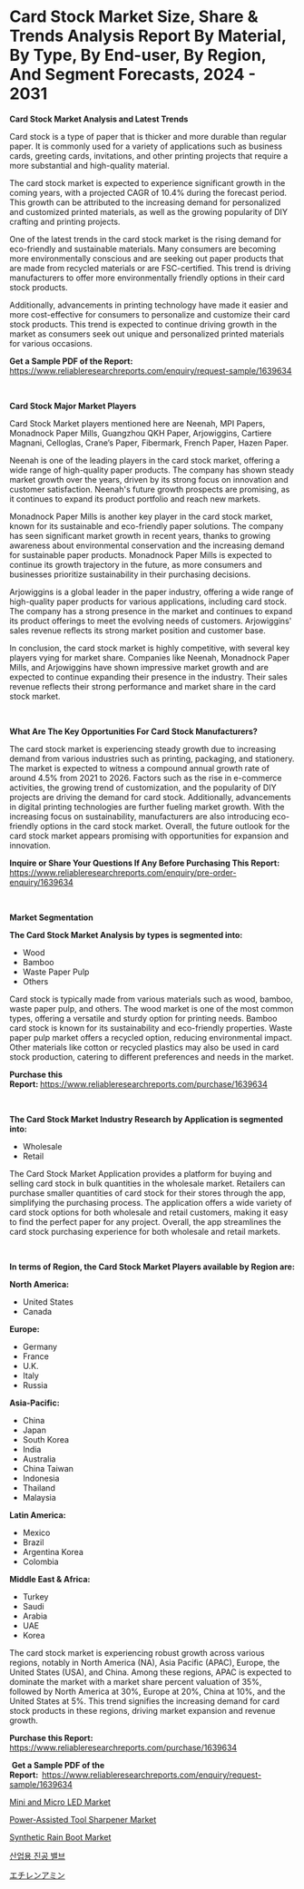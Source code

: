 <p><h1>Card Stock Market Size, Share & Trends Analysis Report By Material, By Type, By End-user, By Region, And Segment Forecasts, 2024 - 2031</h1></p><p><strong>Card Stock Market Analysis and Latest Trends</strong></p>
<p><p>Card stock is a type of paper that is thicker and more durable than regular paper. It is commonly used for a variety of applications such as business cards, greeting cards, invitations, and other printing projects that require a more substantial and high-quality material.</p><p>The card stock market is expected to experience significant growth in the coming years, with a projected CAGR of 10.4% during the forecast period. This growth can be attributed to the increasing demand for personalized and customized printed materials, as well as the growing popularity of DIY crafting and printing projects.</p><p>One of the latest trends in the card stock market is the rising demand for eco-friendly and sustainable materials. Many consumers are becoming more environmentally conscious and are seeking out paper products that are made from recycled materials or are FSC-certified. This trend is driving manufacturers to offer more environmentally friendly options in their card stock products.</p><p>Additionally, advancements in printing technology have made it easier and more cost-effective for consumers to personalize and customize their card stock products. This trend is expected to continue driving growth in the market as consumers seek out unique and personalized printed materials for various occasions.</p></p>
<p><strong>Get a Sample PDF of the Report:&nbsp;</strong> <a href="https://www.reliableresearchreports.com/enquiry/request-sample/1639634">https://www.reliableresearchreports.com/enquiry/request-sample/1639634</a></p>
<p>&nbsp;</p>
<p><strong>Card Stock Major Market Players</strong></p>
<p><p>Card Stock Market players mentioned here are Neenah, MPI Papers, Monadnock Paper Mills, Guangzhou QKH Paper, Arjowiggins, Cartiere Magnani, Celloglas, Crane’s Paper, Fibermark, French Paper, Hazen Paper.</p><p>Neenah is one of the leading players in the card stock market, offering a wide range of high-quality paper products. The company has shown steady market growth over the years, driven by its strong focus on innovation and customer satisfaction. Neenah's future growth prospects are promising, as it continues to expand its product portfolio and reach new markets.</p><p>Monadnock Paper Mills is another key player in the card stock market, known for its sustainable and eco-friendly paper solutions. The company has seen significant market growth in recent years, thanks to growing awareness about environmental conservation and the increasing demand for sustainable paper products. Monadnock Paper Mills is expected to continue its growth trajectory in the future, as more consumers and businesses prioritize sustainability in their purchasing decisions.</p><p>Arjowiggins is a global leader in the paper industry, offering a wide range of high-quality paper products for various applications, including card stock. The company has a strong presence in the market and continues to expand its product offerings to meet the evolving needs of customers. Arjowiggins' sales revenue reflects its strong market position and customer base.</p><p>In conclusion, the card stock market is highly competitive, with several key players vying for market share. Companies like Neenah, Monadnock Paper Mills, and Arjowiggins have shown impressive market growth and are expected to continue expanding their presence in the industry. Their sales revenue reflects their strong performance and market share in the card stock market.</p></p>
<p>&nbsp;</p>
<p><strong>What Are The Key Opportunities For Card Stock Manufacturers?</strong></p>
<p><p>The card stock market is experiencing steady growth due to increasing demand from various industries such as printing, packaging, and stationery. The market is expected to witness a compound annual growth rate of around 4.5% from 2021 to 2026. Factors such as the rise in e-commerce activities, the growing trend of customization, and the popularity of DIY projects are driving the demand for card stock. Additionally, advancements in digital printing technologies are further fueling market growth. With the increasing focus on sustainability, manufacturers are also introducing eco-friendly options in the card stock market. Overall, the future outlook for the card stock market appears promising with opportunities for expansion and innovation.</p></p>
<p><strong>Inquire or Share Your Questions If Any Before Purchasing This Report:</strong> <a href="https://www.reliableresearchreports.com/enquiry/pre-order-enquiry/1639634">https://www.reliableresearchreports.com/enquiry/pre-order-enquiry/1639634</a></p>
<p>&nbsp;</p>
<p><strong>Market Segmentation</strong></p>
<p><strong>The Card Stock Market Analysis by types is segmented into:</strong></p>
<p><ul><li>Wood</li><li>Bamboo</li><li>Waste Paper Pulp</li><li>Others</li></ul></p>
<p><p>Card stock is typically made from various materials such as wood, bamboo, waste paper pulp, and others. The wood market is one of the most common types, offering a versatile and sturdy option for printing needs. Bamboo card stock is known for its sustainability and eco-friendly properties. Waste paper pulp market offers a recycled option, reducing environmental impact. Other materials like cotton or recycled plastics may also be used in card stock production, catering to different preferences and needs in the market.</p></p>
<p><strong>Purchase this Report:&nbsp;</strong><a href="https://www.reliableresearchreports.com/purchase/1639634">https://www.reliableresearchreports.com/purchase/1639634</a></p>
<p>&nbsp;</p>
<p><strong>The Card Stock Market Industry Research by Application is segmented into:</strong></p>
<p><ul><li>Wholesale</li><li>Retail</li></ul></p>
<p><p>The Card Stock Market Application provides a platform for buying and selling card stock in bulk quantities in the wholesale market. Retailers can purchase smaller quantities of card stock for their stores through the app, simplifying the purchasing process. The application offers a wide variety of card stock options for both wholesale and retail customers, making it easy to find the perfect paper for any project. Overall, the app streamlines the card stock purchasing experience for both wholesale and retail markets.</p></p>
<p>&nbsp;</p>
<p><strong>In terms of Region, the Card Stock Market Players available by Region are:</strong></p>
<p>
    <p> <strong> North America: </strong>
        <ul>
            <li>United States</li>
            <li>Canada</li>
        </ul>
        </p> 
    <p> <strong> Europe: </strong>
        <ul>
            <li>Germany</li>
            <li>France</li>
            <li>U.K.</li>
            <li>Italy</li>
            <li>Russia</li>
        </ul>
        </p> 
    <p> <strong> Asia-Pacific: </strong>
        <ul>
            <li>China</li>
            <li>Japan</li>
            <li>South Korea</li>
            <li>India</li>
            <li>Australia</li>
            <li>China Taiwan</li>
            <li>Indonesia</li>
            <li>Thailand</li>
            <li>Malaysia</li>
        </ul>
        </p> 
    <p> <strong> Latin America: </strong>
        <ul>
            <li>Mexico</li>
            <li>Brazil</li>
            <li>Argentina Korea</li>
            <li>Colombia</li>
        </ul>
        </p> 
    <p> <strong> Middle East & Africa: </strong>
        <ul>
            <li>Turkey</li>
            <li>Saudi</li>
            <li>Arabia</li>
            <li>UAE</li>
            <li>Korea</li>
        </ul>
    </p>
    </p>
<p><p>The card stock market is experiencing robust growth across various regions, notably in North America (NA), Asia Pacific (APAC), Europe, the United States (USA), and China. Among these regions, APAC is expected to dominate the market with a market share percent valuation of 35%, followed by North America at 30%, Europe at 20%, China at 10%, and the United States at 5%. This trend signifies the increasing demand for card stock products in these regions, driving market expansion and revenue growth.</p></p>
<p><strong>Purchase this Report: </strong><a href="https://www.reliableresearchreports.com/purchase/1639634">https://www.reliableresearchreports.com/purchase/1639634</a></p>
<p>&nbsp;<strong>Get a Sample PDF of the Report:&nbsp;&nbsp;</strong><a href="https://www.reliableresearchreports.com/enquiry/request-sample/1639634">https://www.reliableresearchreports.com/enquiry/request-sample/1639634</a></p>
<p><strong></strong></p>
<p><p><a href="https://github.com/cecuraprangm/Market-Research-Report-List-2/blob/main/mini-and-micro-led-market.md">Mini and Micro LED Market</a></p><p><a href="https://issuu.com/reportprime-2/docs/power-assisted-tool-sharpener-market-size-2030.ppt">Power-Assisted Tool Sharpener Market</a></p><p><a href="https://issuu.com/reportprime-2/docs/synthetic-rain-boot-market-size-2030.pptx">Synthetic Rain Boot Market</a></p><p><a href="https://github.com/bvubpqd5241630/Market-Research-Report-List-1/blob/main/23090725219.md">산업용 진공 밸브</a></p><p><a href="https://github.com/xemfu2379520/Market-Research-Report-List-1/blob/main/94852015564.md">エチレンアミン</a></p></p>